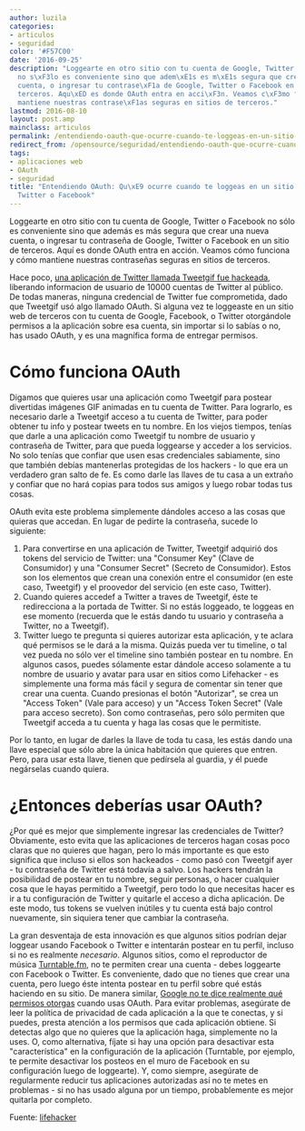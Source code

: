 ```yaml
---
author: luzila
categories:
- articulos
- seguridad
color: '#F57C00'
date: '2016-09-25'
description: "Loggearte en otro sitio con tu cuenta de Google, Twitter o Facebook
  no s\xF3lo es conveniente sino que adem\xE1s es m\xE1s segura que crear una nueva
  cuenta, o ingresar tu contrase\xF1a de Google, Twitter o Facebook en un sitio de
  terceros. Aqu\xED es donde OAuth entra en acci\xF3n. Veamos c\xF3mo funciona y c\xF3mo
  mantiene nuestras contrase\xF1as seguras en sitios de terceros."
lastmod: 2016-08-10
layout: post.amp
mainclass: articulos
permalink: /entendiendo-oauth-que-ocurre-cuando-te-loggeas-en-un-sitio-con-google-twitter-o-facebook/
redirect_from: /opensource/seguridad/entendiendo-oauth-que-ocurre-cuando-te-loggeas-en-un-sitio-con-google-twitter-o-facebook/
tags:
- aplicaciones web
- OAuth
- seguridad
title: "Entendiendo OAuth: Qu\xE9 ocurre cuando te loggeas en un sitio con Google,
  Twitter o Facebook"
---
```


Loggearte en otro sitio con tu cuenta de Google, Twitter o Facebook no sólo es conveniente sino que además es más segura que crear una nueva cuenta, o ingresar tu contraseña de Google, Twitter o Facebook en un sitio de terceros. Aquí es donde OAuth entra en acción. Veamos cómo funciona y cómo mantiene nuestras contraseñas seguras en sitios de terceros.

Hace poco, <a href="http://lifehacker.com/5917895/twitter-service-tweetgif-hacked-time-to-prune-your-twitter-apps" target="_blank"> una aplicación de Twitter llamada Tweetgif fue hackeada</a>, liberando informacion de usuario de 10000 cuentas de Twitter al público. De todas maneras, ninguna credencial de Twitter fue comprometida, dado que Tweetgif usó algo llamado OAuth. Si alguna vez te loggeaste en un sitio web de terceros con tu cuenta de Google, Facebook, o Twitter otorgándole permisos a la aplicación sobre esa cuenta, sin importar si lo sabías o no, has usado OAuth, y es una magnífica forma de entregar permisos.

<!--more--><!--ad-->



# Cómo funciona OAuth

<figure>
    <amp-img on="tap:lightbox1" role="button" tabindex="0" layout="responsive" src="/img/2012/06/medium1.jpg" alt="" title="medium" width="300px" height="166px"></amp-img>
</figure>

Digamos que quieres usar una aplicación como Tweetgif para postear divertidas imágenes GIF animadas en tu cuenta de Twitter. Para lograrlo, es necesario darle a Tweetgif acceso a tu cuenta de Twitter, para poder obtener tu info y postear tweets en tu nombre. En los viejos tiempos, tenías que darle a una aplicación como Tweetgif tu nombre de usuario y contraseña de Twitter, para que pueda loggearse y acceder a los servicios. No solo tenías que confiar que usen esas credenciales sabiamente, sino que también debías mantenerlas protegidas de los hackers - lo que era un verdadero gran salto de fe. Es como darle las llaves de tu casa a un extraño y confiar que no hará copias para todos sus amigos y luego robar todas tus cosas.

OAuth evita este problema simplemente dándoles acceso a las cosas que quieras que accedan. En lugar de pedirte la contraseña, sucede lo siguiente:

1. Para convertirse en una aplicación de Twitter, Tweetgif adquirió dos tokens del servicio de Twitter: una "Consumer Key" (Clave de Consumidor) y una "Consumer Secret" (Secreto de Consumidor). Estos son los elementos que crean una conexión entre el consumidor (en este caso, Tweetgif) y el proovedor del servicio (en este caso, Twitter).
2. Cuando quieres accedef a Twitter a traves de Tweetgif, éste te redirecciona a la portada de Twitter. Si no estás loggeado, te loggeas en ese momento (recuerda que le estás dando tu usuario y contraseña a Twitter, no a Tweetgif).
3. Twitter luego te pregunta si quieres autorizar esta aplicación, y te aclara qué permisos se le dará a la misma. Quizás pueda ver tu timeline, o tal vez pueda no sólo ver el timeline sino también postear en tu nombre. En algunos casos, puedes sólamente estar dándole acceso solamente a tu nombre de usuario y avatar para usar en sitios como Lifehacker - es simplemente una forma más fácil y segura de comentar sin tener que crear una cuenta. Cuando presionas el botón "Autorizar", se crea un "Access Token" (Vale para acceso) y un "Access Token Secret" (Vale para acceso secreto). Son como contraseñas, pero sólo permiten que Tweetgif acceda a tu cuenta y haga las cosas que le permitiste.

Por lo tanto, en lugar de darles la llave de toda tu casa, les estás dando una llave especial que sólo abre la única habitación que quieres que entren. Pero, para usar esta llave, tienen que pedírsela al guardia, y él puede negárselas cuando quiera.

# ¿Entonces deberías usar OAuth?

¿Por qué es mejor que simplemente ingresar las credenciales de Twitter? Obviamente, esto evita que las aplicaciones de terceros hagan cosas poco claras que no quieres que hagan, pero lo más importante es que esto significa que incluso si ellos son hackeados - como pasó con Tweetgif ayer - tu contraseña de Twitter está todavía a salvo. Los hackers tendrán la posibilidad de postear en tu nombre, seguir personas, o hacer cualquier cosa que le hayas permitido a Tweetgif, pero todo lo que necesitas hacer es ir a tu configuración de Twitter y quitarle el acceso a dicha aplicación. De este modo, tus tokens se vuelven inútiles y tu cuenta está bajo control nuevamente, sin siquiera tener que cambiar la contraseña.

La gran desventaja de esta innovación es que algunos sitios podrían dejar loggear usando Facebook o Twitter e intentarán postear en tu perfil, incluso si no es realmente *necesario*. Algunos sitios, como el reproductor de música <a href="http://turntable.fm/" target="_blank">Turntable.fm</a>, no te permiten crear una cuenta - debes loggearte con Facebook o Twitter. Es conveniente, dado que no tienes que crear una cuenta, pero luego éste intenta postear en tu perfil sobre qué estás haciendo en su sitio. De manera similar, <a href="http://waxy.org/2012/02/the_perpetual_invisible_window_into_your_gmail_inbox/" target="_blank">Google no te dice realmente qué permisos otorgas</a> cuando usas OAuth. Para evitar problemas, asegúrate de leer la política de privacidad de cada aplicación a la que te conectas, y si puedes, presta atención a los permisos que cada aplicación obtiene. Si detectas algo que no quieres que la aplicación haga, simplemente no la uses. O, como alternativa, fíjate si hay una opción para desactivar esta "característica" en la configuración de la aplicación (Turntable, por ejemplo, te permite desactivar los posteos en el muro de Facebook en su configuración luego de loggearte). Y, como siempre, asegúrate de regularmente reducir tus aplicaciones autorizadas así no te metes en problemas - si no has usado alguna por un tiempo, probablemente es mejor quitarla por completo.


Fuente: <a href="http://lifehacker.com/5918086/understanding-oauth-what-happens-when-you-log-into-a-site-with-google-twitter-or-facebook" target="_blank">lifehacker</a>